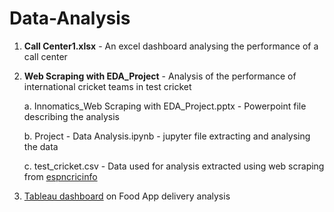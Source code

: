 # Data-Analysis
1. **Call Center1.xlsx** - An excel dashboard analysing the performance of a call center
   
2. **Web Scraping with EDA_Project** - Analysis of the performance of international cricket teams in test cricket

    a. Innomatics_Web Scraping with EDA_Project.pptx - Powerpoint file describing the analysis
    
    b. Project - Data Analysis.ipynb - jupyter file extracting and analysing the data
    
    c. test_cricket.csv - Data used for analysis extracted using web scraping from [espncricinfo](https://www.espncricinfo.com/)

3. [Tableau dashboard](https://public.tableau.com/app/profile/kiran.reddy5895/viz/Zomato_Del_Analysis/Dashboard1) on Food App delivery analysis
